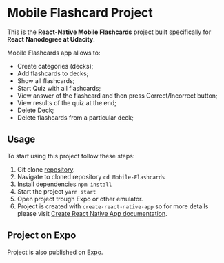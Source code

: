 # Mobile Flashcard Project

This is the **React-Native Mobile Flashcards** project built specifically for **React Nanodegree at Udacity**.

Mobile Flashcards app allows to:

* Create categories (decks);
* Add flashcards to decks;
* Show all flashcards;
* Start Quiz with all flashcards;
* View answer of the flashcard and then press Correct/Incorrect button;
* View results of the quiz at the end;
* Delete Deck;
* Delete flashcards from a particular deck;

## Usage

To start using this project follow these steps:

1. Git clone [repository](https://github.com/Sangsom/Mobile-Flashcards.git).
2. Navigate to cloned repository `cd Mobile-Flashcards`
3. Install dependencies `npm install`
4. Start the project `yarn start`
5. Open project trough Expo or other emulator.
6. Project is created with `create-react-native-app` so for more details please visit [Create React Native App documentation](https://github.com/react-community/create-react-native-app).

## Project on Expo

Project is also published on [Expo](https://expo.io/@sangsom/mobile-flashcards).
